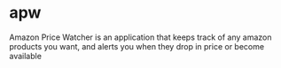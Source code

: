 # apw
Amazon Price Watcher is an application that keeps track of any amazon products you want, and alerts you when they drop in price or become available
